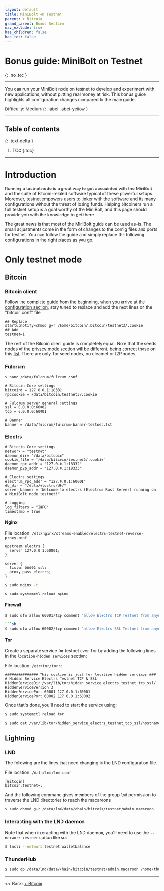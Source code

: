 ```yaml
---
layout: default
title: MiniBolt on Testnet
parent: + Bitcoin
grand_parent: Bonus Section
nav_exclude: true
has_children: false
has_toc: false
---
```

<!-- markdownlint-disable MD014 MD022 MD025 MD033 MD040 -->

# Bonus guide: MiniBolt on Testnet

{: .no_toc }

---

You can run your MiniBolt node on testnet to develop and experiment with new applications, without putting real money at risk. This bonus guide highlights all configuration changes compared to the main guide.

Difficulty: Medium
{: .label .label-yellow }

---

## Table of contents
{: .text-delta }

1. TOC
{:toc}

---

# Introduction

Running a testnet node is a great way to get acquainted with the MiniBolt and the suite of Bitcoin-related software typical of these powerful setups. Moreover, testnet empowers users to tinker with the software and its many configurations without the threat of losing funds. Helping bitcoiners run a full testnet setup is a goal worthy of the MiniBolt, and this page should provide you with the knowledge to get there.

The great news is that most of the MiniBolt guide can be used as-is. The small adjustments come in the form of changes to the config files and ports for testnet. You can follow the guide and simply replace the following configurations in the right places as you go.

# Only testnet mode

## Bitcoin

### **Bitcoin client**

Follow the complete guide from the beginning, when you arrive at the [configuration section](../../bitcoin/bitcoin-client.md#configuration), stay tuned to replace and add the next lines on the "bitcoin.conf" file

  ```
  ## Replace
  startupnotify=chmod g+r /home/bitcoin/.bitcoin/testnet3/.cookie
  ## Add
  testnet=1
  ```

The rest of the Bitcoin client guide is completely equal. Note that the seeds nodes of the [privacy mode](../../bitcoin/bitcoin-client.md#privacy-mode) section will be different, being correct those on this [list](https://github.com/bitcoin/bitcoin/blob/master/contrib/seeds/nodes_test.txt). There are only Tor seed nodes, no clearnet or I2P nodes.

### **Fulcrum**

  ```sh
  $ nano /data/fulcrum/fulcrum.conf
  ```

  ```
  # Bitcoin Core settings
  bitcoind = 127.0.0.1:18332
  rpccookie = /data/bitcoin/testnet3/.cookie

  # Fulcrum server general settings
  ssl = 0.0.0.0:60002
  tcp = 0.0.0.0:60001

  # Banner
  banner = /data/fulcrum/fulcrum-banner-testnet.txt
  ```

### **Electrs**

  ```
  # Bitcoin Core settings
  network = "testnet"
  daemon_dir= "/data/bitcoin"
  cookie_file = "/data/bitcoin/testnet3/.cookie"
  daemon_rpc_addr = "127.0.0.1:18332"
  daemon_p2p_addr = "127.0.0.1:18333"

  # Electrs settings
  electrum_rpc_addr = "127.0.0.1:60001"
  db_dir = "/data/electrs/db/"
  server_banner = "Welcome to electrs (Electrum Rust Server) running on a MiniBolt node testnet!"

  # Logging
  log_filters = "INFO"
  timestamp = true
  ```

#### **Nginx**

File location: `/etc/nginx/streams-enabled/electrs-testnet-reverse-proxy.conf`

  ```
  upstream electrs {
    server 127.0.0.1:60001;
  }

  server {
    listen 60002 ssl;
    proxy_pass electrs;
  }
  ```

  ```sh
  $ sudo nginx -t
  ```

  ```sh
  $ sudo systemctl reload nginx
  ```

#### **Firewall**

  ```sh
  $ sudo ufw allow 60001/tcp comment 'allow Electrs TCP Testnet from anywhere'

  ```sh
  $ sudo ufw allow 60002/tcp comment 'allow Electrs SSL Testnet from anywhere'
  ```

#### **Tor**

Create a separate service for testnet over Tor by adding the following lines in the `location-hidden services` section:

File location: `/etc/tor/torrc`

  ```
  ############### This section is just for location-hidden services ###
  # Hidden Service Electrs Testnet TCP & SSL
  HiddenServiceDir /var/lib/tor/hidden_service_electrs_testnet_tcp_ssl/
  HiddenServiceVersion 3
  HiddenServicePort 60001 127.0.0.1:60001
  HiddenServicePort 60002 127.0.0.1:60002
  ```

Once that's done, you'll need to start the service using:

  ```sh
  $ sudo systemctl reload tor
  ```

  ```sh
  $ sudo cat /var/lib/tor/hidden_service_electrs_testnet_tcp_ssl/hostname
  ```

## Lightning

### **LND**

The following are the lines that need changing in the LND configuration file.

File location: `/data/lnd/lnd.conf`

  ```
  [Bitcoin]
  bitcoin.testnet=1
  ```

And the following command gives members of the group `lnd` permission to traverse the LND directories to reach the macaroons

  ```sh
  $ sudo chmod g+r /data/lnd/data/chain/bitcoin/testnet/admin.macaroon
  ```

### Interacting with the LND daemon

Note that when interacting with the LND daemon, you'll need to use the `--network testnet` option like so:

  ```sh
  $ lncli --network testnet walletbalance
  ```

### **ThunderHub**

  ```sh
  $ sudo cp /data/lnd/data/chain/bitcoin/testnet/admin.macaroon /home/thunderhub/admin.macaroon
  ```

---

<< Back: [+ Bitcoin](index.md)
